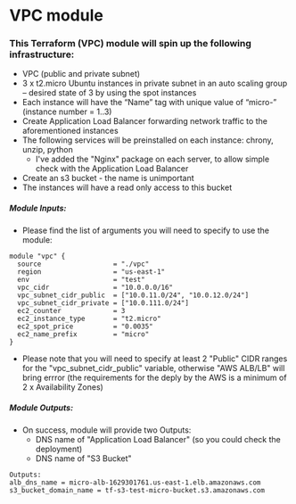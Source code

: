 # VPC module

### This Terraform (VPC) module will spin up the following infrastructure:
- VPC (public and private subnet)
- 3 x t2.micro Ubuntu instances in private subnet in an auto scaling group – desired state of 3 by using the spot instances
- Each instance will have the “Name” tag with unique value of “micro-<instance-number>” (instance number = 1..3)
- Create Application Load Balancer forwarding network traffic to the aforementioned instances
- The following services will be preinstalled on each instance: chrony, unzip, python
  - I've added the "Nginx" package on each server, to allow simple check with the Application Load Balancer
- Create an s3 bucket  - the name is unimportant
- The instances will have a read only access to this bucket

##### Module Inputs:
- Please find the list of arguments you will need to specify to use the module:
```
module "vpc" {
  source                  = "./vpc"
  region                  = "us-east-1"
  env                     = "test"
  vpc_cidr                = "10.0.0.0/16"
  vpc_subnet_cidr_public  = ["10.0.11.0/24", "10.0.12.0/24"]
  vpc_subnet_cidr_private = ["10.0.111.0/24"]
  ec2_counter             = 3
  ec2_instance_type       = "t2.micro"
  ec2_spot_price          = "0.0035"
  ec2_name_prefix         = "micro"
}
```
- Please note that you will need to specify at least 2 "Public" CIDR ranges for the "vpc_subnet_cidr_public" variable, otherwise "AWS ALB/LB" will bring errror (the requirements for the deply by the AWS is a minimum of 2 x Availability Zones)

##### Module Outputs:
- On success, module will provide two Outputs:
  - DNS name of "Application Load Balancer" (so you could check the deployment)
  - DNS name of "S3 Bucket"
```
Outputs:
alb_dns_name = micro-alb-1629301761.us-east-1.elb.amazonaws.com
s3_bucket_domain_name = tf-s3-test-micro-bucket.s3.amazonaws.com
```
